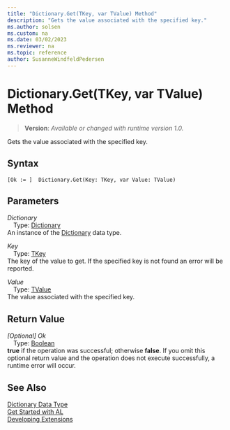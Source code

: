 ```yaml
---
title: "Dictionary.Get(TKey, var TValue) Method"
description: "Gets the value associated with the specified key."
ms.author: solsen
ms.custom: na
ms.date: 03/02/2023
ms.reviewer: na
ms.topic: reference
author: SusanneWindfeldPedersen
---
```

[//]: # (START>DO_NOT_EDIT)
[//]: # (IMPORTANT:Do not edit any of the content between here and the END>DO_NOT_EDIT.)
[//]: # (Any modifications should be made in the .xml files in the ModernDev repo.)
# Dictionary.Get(TKey, var TValue) Method
> **Version**: _Available or changed with runtime version 1.0._

Gets the value associated with the specified key.


## Syntax
```AL
[Ok := ]  Dictionary.Get(Key: TKey, var Value: TValue)
```
## Parameters
*Dictionary*  
&emsp;Type: [Dictionary](dictionary-data-type.md)  
An instance of the [Dictionary](dictionary-data-type.md) data type.  

*Key*  
&emsp;Type: [TKey](dictionary-data-type.md)  
The key of the value to get. If the specified key is not found an error will be reported.  

*Value*  
&emsp;Type: [TValue](dictionary-data-type.md)  
The value associated with the specified key.  


## Return Value
*[Optional] Ok*  
&emsp;Type: [Boolean](../boolean/boolean-data-type.md)  
**true** if the operation was successful; otherwise **false**.   If you omit this optional return value and the operation does not execute successfully, a runtime error will occur.  


[//]: # (IMPORTANT: END>DO_NOT_EDIT)
## See Also
[Dictionary Data Type](dictionary-data-type.md)  
[Get Started with AL](../../devenv-get-started.md)  
[Developing Extensions](../../devenv-dev-overview.md)